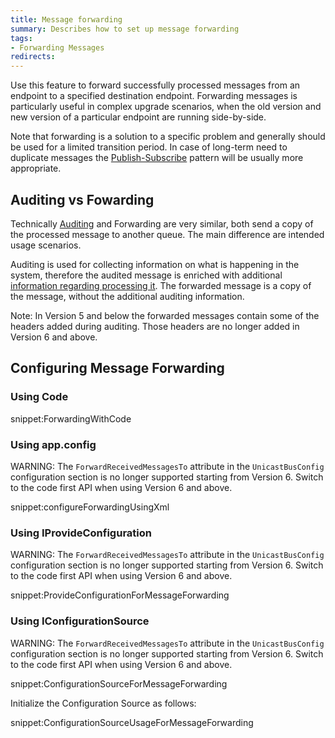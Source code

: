 ```yaml
---
title: Message forwarding
summary: Describes how to set up message forwarding
tags:
- Forwarding Messages
redirects:
---
```



Use this feature to forward successfully processed messages from an endpoint to a specified destination endpoint. Forwarding messages is particularly useful in complex upgrade scenarios, when the old version and new version of a particular endpoint are running side-by-side.

Note that forwarding is a solution to a specific problem and generally should be used for a limited transition period. In case of long-term need to duplicate messages the [Publish-Subscribe](http://docs.particular.net/nservicebus/messaging/publish-subscribe/) pattern will be usually more appropriate.


## Auditing vs Fowarding

Technically [Auditing](/nservicebus/operations/auditing.md) and Forwarding are very similar, both send a copy of the processed message to another queue. The main difference are intended usage scenarios.

Auditing is used for collecting information on what is happening in the system, therefore the audited message is enriched with additional [information regarding processing it](/nservicebus/operations/auditing.md#message-headers). The forwarded message is a copy of the message, without the additional auditing information.

Note: In Version 5 and below the forwarded messages contain some of the headers added during auditing. Those headers are no longer added in Version 6 and above.


## Configuring Message Forwarding

### Using Code

snippet:ForwardingWithCode


### Using app.config

WARNING: The `ForwardReceivedMessagesTo` attribute in the `UnicastBusConfig` configuration section is no longer supported starting from Version 6. Switch to the code first API when using Version 6 and above.

snippet:configureForwardingUsingXml


### Using IProvideConfiguration

WARNING: The `ForwardReceivedMessagesTo` attribute in the `UnicastBusConfig` configuration section is no longer supported starting from Version 6. Switch to the code first API when using Version 6 and above.

snippet:ProvideConfigurationForMessageForwarding


### Using IConfigurationSource

WARNING: The `ForwardReceivedMessagesTo` attribute in the `UnicastBusConfig` configuration section is no longer supported starting from Version 6. Switch to the code first API when using Version 6 and above.

snippet:ConfigurationSourceForMessageForwarding

Initialize the Configuration Source as follows:

snippet:ConfigurationSourceUsageForMessageForwarding
